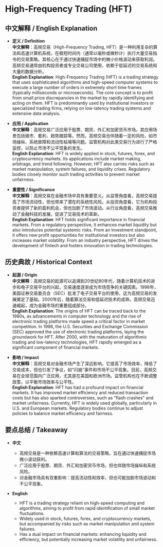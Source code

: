 # High-Frequency Trading (HFT)

## 中文解释 / English Explanation

* **定义 / Definition**  
  **中文解释**：高频交易（High-Frequency Trading, HFT）是一种利用复杂的算法和高速计算机系统，在极短时间内（通常以毫秒或微秒计）执行大量交易指令的交易策略。其核心在于通过快速捕捉市场中的微小价格波动来获取利润。高频交易通常由机构投资者或专业交易公司使用，依赖于低延迟的交易系统和大量的数据分析。  
  **English Explanation**: High-Frequency Trading (HFT) is a trading strategy that uses sophisticated algorithms and high-speed computer systems to execute a large number of orders in extremely short time frames (typically milliseconds or microseconds). The core concept is to profit from small price discrepancies in the market by rapidly identifying and acting on them. HFT is predominantly used by institutional investors or specialized trading firms, relying on low-latency trading systems and extensive data analysis.

* **应用 / Application**  
  **中文解释**：高频交易广泛应用于股票、期货、外汇和加密货币市场。其应用场景包括做市、套利、趋势跟踪等。然而，高频交易也伴随着一定的风险，如市场操纵、系统故障和流动性枯竭等问题。监管机构对此类交易行为进行了严格监控，以防止市场不公平现象的发生。  
  **English Explanation**: HFT is widely applied in stock, futures, forex, and cryptocurrency markets. Its applications include market making, arbitrage, and trend following. However, HFT also carries risks such as market manipulation, system failures, and liquidity crises. Regulatory bodies closely monitor such trading activities to prevent market unfairness.

* **重要性 / Significance**  
  **中文解释**：高频交易在金融市场中具有重要意义。从监管角度看，高频交易提高了市场流动性，但也带来了潜在的系统性风险。从投资角度看，它为机构投资者提供了新的盈利机会，但也加剧了市场波动。从行业角度看，高频交易推动了金融科技的发展，促进了交易技术的革新。  
  **English Explanation**: HFT holds significant importance in financial markets. From a regulatory perspective, it enhances market liquidity but also introduces potential systemic risks. From an investment standpoint, it offers new profit opportunities for institutional investors but also increases market volatility. From an industry perspective, HFT drives the development of fintech and fosters innovation in trading technologies.

## 历史典故 / Historical Context

* **起源 / Origin**  
  **中文解释**：高频交易的起源可以追溯到20世纪80年代，随着计算机技术的进步和电子交易平台的兴起，交易速度逐渐成为市场竞争的关键因素。1998年，美国证券交易委员会（SEC）批准了电子交易平台的使用，这为高频交易的发展奠定了基础。2000年后，随着算法交易和低延迟技术的成熟，高频交易迅速崛起，成为金融市场的重要组成部分。  
  **English Explanation**: The origins of HFT can be traced back to the 1980s, as advancements in computer technology and the rise of electronic trading platforms made speed a critical factor in market competition. In 1998, the U.S. Securities and Exchange Commission (SEC) approved the use of electronic trading platforms, laying the groundwork for HFT. After 2000, with the maturation of algorithmic trading and low-latency technologies, HFT rapidly emerged as a significant component of financial markets.

* **影响 / Impact**  
  **中文解释**：高频交易对金融市场产生了深远影响。它提高了市场效率，降低了交易成本，但也引发了争议，如“闪崩”事件和市场不公平现象。目前，高频交易在全球范围内广泛应用，尤其是在美国和欧洲市场。监管机构也在不断调整政策，以平衡市场效率与公平性。  
  **English Explanation**: HFT has had a profound impact on financial markets. It has improved market efficiency and reduced transaction costs but has also sparked controversies, such as "flash crashes" and market unfairness. Currently, HFT is widely used globally, particularly in U.S. and European markets. Regulatory bodies continue to adjust policies to balance market efficiency and fairness.

## 要点总结 / Takeaway

* **中文**  
  - 高频交易是一种依赖高速计算和算法的交易策略，旨在通过快速捕捉市场微小波动获利。  
  - 广泛应用于股票、期货、外汇和加密货币市场，但也伴随市场操纵和系统风险。  
  - 对金融市场具有双重影响：提高流动性和效率，但也可能加剧市场波动和不公平现象。

* **English**  
  - HFT is a trading strategy reliant on high-speed computing and algorithms, aiming to profit from rapid identification of small market fluctuations.  
  - Widely used in stock, futures, forex, and cryptocurrency markets, but accompanied by risks such as market manipulation and system failures.  
  - Has a dual impact on financial markets: enhancing liquidity and efficiency, but potentially increasing market volatility and unfairness.